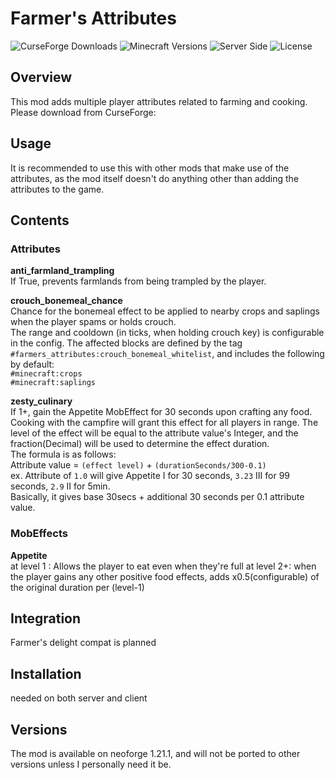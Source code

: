 # Farmer's Attributes

  <img src="https://img.shields.io/curseforge/dt/1355713?style=flat&logo=CurseForge&logoColor=%23F16436&label=CurseForge&color=%23F16436&link=https%3A%2F%2Fwww.curseforge.com%2Fminecraft%2Fmc-mods%2Ffarmers-attributes" alt="CurseForge Downloads">
  <img src="https://img.shields.io/badge/MC-1.21.1+-green?style=flat&logo=minecraft&logoColor=white" alt="Minecraft Versions">
  <img src="https://img.shields.io/badge/Side-Server%26Client-orange?style=flat" alt="Server Side">
  <img src="https://img.shields.io/github/license/medi-torimorta/farmers-attributes?style=flat&color=purple" alt="License">


## Overview
This mod adds multiple player attributes related to farming and cooking.
Please download from CurseForge:  

## Usage
It is recommended to use this with other mods that make use of the attributes, as the mod itself doesn't do anything other than adding the attributes to the game.

## Contents
### Attributes

**anti_farmland_trampling**  
If True, prevents farmlands from being trampled by the player.  

**crouch_bonemeal_chance**  
Chance for the bonemeal effect to be applied to nearby crops and saplings when the player spams or holds crouch.  
The range and cooldown (in ticks, when holding crouch key) is configurable in the config.
The affected blocks are defined by the tag `#farmers_attributes:crouch_bonemeal_whitelist`, and includes the following by default:  
`#minecraft:crops`  
`#minecraft:saplings`

**zesty_culinary**  
If 1+, gain the Appetite MobEffect for 30 seconds upon crafting any food.  
Cooking with the campfire will grant this effect for all players in range.
The level of the effect will be equal to the attribute value's Integer, and the fraction(Decimal) will be used to determine the effect duration.  
The formula is as follows:  
Attribute value = `(effect level)` + `(durationSeconds/300-0.1)`  
ex. Attribute of `1.0` will give Appetite I for 30 seconds, `3.23` III for 99 seconds, `2.9` II for 5min.  
Basically, it gives base 30secs + additional 30 seconds per 0.1 attribute value. 

### MobEffects  
**Appetite**  
at level 1 : Allows the player to eat even when they're full 
at level 2+: when the player gains any other positive food effects, adds x0.5(configurable) of the original duration per (level-1)   

## Integration
Farmer's delight compat is planned

## Installation
needed on both server and client

## Versions
The mod is available on neoforge 1.21.1, and will not be ported to other versions unless I personally need it be.
